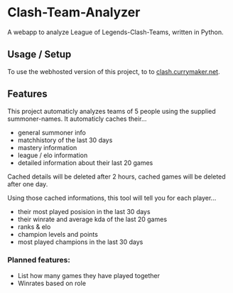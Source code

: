 # Clash-Team-Analyzer
A webapp to analyze League of Legends-Clash-Teams, written in Python.

## Usage / Setup
To use the webhosted version of this project, to to [clash.currymaker.net](http://clash.currymaker.net).

## Features
This project automaticly analyzes teams of 5 people using the supplied summoner-names. It automaticly caches their...
- general summoner info
- matchhistory of the last 30 days
- mastery information
- league / elo information
- detailed information about their last 20 games

Cached details will be deleted after 2 hours, cached games will be deleted after one day.

Using those cached informations, this tool will tell you for each player...
- their most played posision in the last 30 days
- their winrate and average kda of the last 20 games
- ranks & elo
- champion levels and points
- most played champions in the last 30 days

### Planned features:
- List how many games they have played together
- Winrates based on role